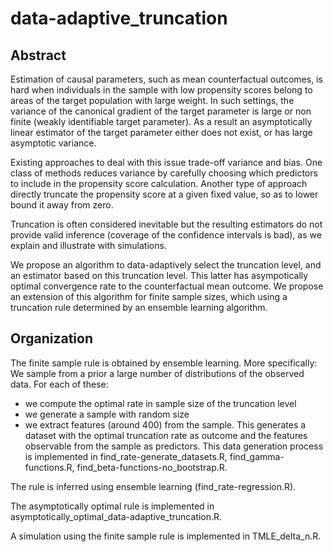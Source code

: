 # data-adaptive_truncation

## Abstract
Estimation of causal parameters, such as mean counterfactual outcomes, is hard when individuals in the sample with low propensity scores belong to areas of the target population with large weight. In such settings, the variance of the canonical gradient of the target parameter is large or non finite (weakly identifiable target parameter). As a result an asymptotically linear estimator of the target parameter either does not exist, or has large asymptotic variance.

Existing approaches to deal with this issue trade-off variance and bias. One class of methods reduces variance by carefully choosing which predictors to include in the propensity score calculation. Another type of approach directly truncate the propensity score at a given fixed value, so as to lower bound it away from zero.

Truncation is often considered inevitable but the resulting estimators do not provide valid inference (coverage of the confidence intervals is bad), as we explain and illustrate with simulations.

We propose an algorithm to data-adaptively select the truncation level, and an estimator based on this truncation level. This latter has asympotically optimal convergence rate to the counterfactual mean outcome. We propose an extension of this algorithm for finite sample sizes, which using a truncation rule determined by an ensemble learning algorithm.

## Organization
The finite sample rule is obtained by ensemble learning. More specifically:
We sample from a prior a large number of distributions of the observed data. 
For each of these:
- we compute the optimal rate in sample size of the truncation level
- we generate a sample with random size
- we extract features (around 400) from the sample.
This generates a dataset with the optimal truncation rate as outcome and the features observable from the sample as predictors.
This data generation process is implemented in find_rate-generate_datasets.R, find_gamma-functions.R, find_beta-functions-no_bootstrap.R.

The rule is inferred using ensemble learning (find_rate-regression.R).

The asymptotically optimal rule is implemented in asymptotically_optimal_data-adaptive_truncation.R.

A simulation using the finite sample rule is implemented in TMLE_delta_n.R.


